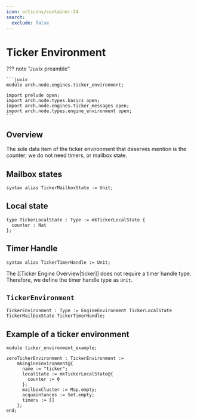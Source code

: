 ```yaml
---
icon: octicons/container-24
search:
  exclude: false
---
```


# Ticker Environment

??? note "Juvix preamble"

    ```juvix
    module arch.node.engines.ticker_environment;

    import prelude open;
    import arch.node.types.basics open;
    import arch.node.engines.ticker_messages open;
    import arch.node.types.engine_environment open;
    ```

## Overview

The sole data item of the ticker environment that deserves mention is
the counter;
we do not need timers, or mailbox state.

## Mailbox states

```juvix
syntax alias TickerMailboxState := Unit;
```

## Local state

```juvix
type TickerLocalState : Type := mkTickerLocalState {
  counter : Nat
};
```

## Timer Handle

```juvix
syntax alias TickerTimerHandle := Unit;
```

The [[Ticker Engine Overview|ticker]] does not require a timer handle type.
Therefore, we define the timer handle type as `Unit`.

## `TickerEnvironment`

```juvix
TickerEnvironment : Type := EngineEnvironment TickerLocalState TickerMailboxState TickerTimerHandle;
```

## Example of a ticker environment

<!-- --8<-- [start:environment-example] -->
```juvix extract-module-statements
module ticker_environment_example;

zeroTickerEnvironment : TickerEnvironment :=
    mkEngineEnvironment@{
      name := "ticker";
      localState := mkTickerLocalState@{
        counter := 0
      };
      mailboxCluster := Map.empty;
      acquaintances := Set.empty;
      timers := []
    };
end;
```
<!-- --8<-- [end:environment-example] -->